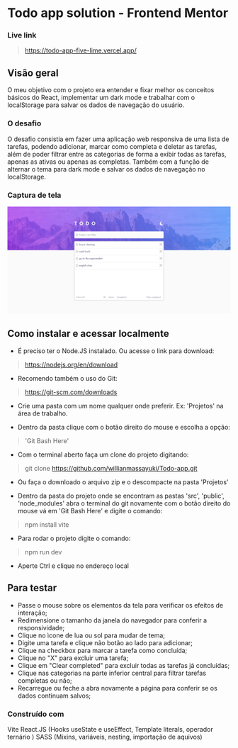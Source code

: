 # Todo app solution - Frontend Mentor 

### Live link
> https://todo-app-five-lime.vercel.app/

## Visão geral
O meu objetivo com o projeto era entender e fixar melhor os conceitos básicos do React, implementar um dark mode e trabalhar com o localStorage para salvar os dados de navegação do usuário.

### O desafio
O desafio consistia em fazer uma aplicação web responsiva de uma lista de tarefas, podendo adicionar, marcar como completa e deletar as tarefas, além de poder filtrar entre as categorias de forma a exibir todas as tarefas, apenas as ativas ou apenas as completas. Também com a função de alternar o tema para dark mode e salvar os dados de navegação no localStorage.

### Captura de tela
![Design preview for the Job listings with filtering coding challenge](./public/images/screenshots/desktop-lt.png)


## Como instalar e acessar localmente

- É preciso ter o Node.JS instalado. Ou acesse o link para download:
> https://nodejs.org/en/download

- Recomendo também o uso do Git:
> https://git-scm.com/downloads

- Crie uma pasta com um nome qualquer onde preferir. Ex: 'Projetos' na área de trabalho.

- Dentro da pasta clique com o botão direito do mouse e escolha a opção:
> 'Git Bash Here'

- Com o terminal aberto faça um clone do projeto digitando:
> git clone https://github.com/willianmassayuki/Todo-app.git

- Ou faça o downloado o arquivo zip e o descompacte na pasta 'Projetos'

- Dentro da pasta do projeto onde se encontram as pastas 'src', 'public', 'node_modules' 
abra o terminal do git novamente com o botão direito do mouse vá em 'Git Bash Here' e digite o comando:
> npm install vite 

- Para rodar o projeto digite o comando:
> npm run dev

- Aperte Ctrl e clique no endereço local

## Para testar
- Passe o mouse sobre os elementos da tela para verificar os efeitos de interação;
- Redimensione o tamanho da janela do navegador para conferir a responsividade;
- Clique no ìcone de lua ou sol para mudar de tema;
- Digite uma tarefa e clique não botão ao lado para adicionar;
- Clique na checkbox para marcar a tarefa como concluída;
- Clique no "X" para excluir uma tarefa;
- Clique em "Clear completed" para excluir todas as tarefas já concluídas;
- Clique nas categorias na parte inferior central para filtrar tarefas completas ou não;
- Recarregue ou feche a abra novamente a página para conferir se os dados continuam salvos;

### Construído com
Vite
React.JS (Hooks useState e useEffect, Template literals, operador ternário )
SASS (Mixins, variáveis, nesting, importação de aquivos)

